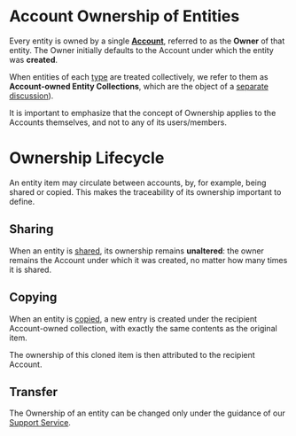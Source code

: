 # Account Ownership of Entities 

Every entity is owned by a single **[Account](/accounts/overview.md)**, referred to as the **Owner** of that entity. The Owner initially defaults to the Account under which the entity was **created**. 

When entities of each [type](overview.md) are treated collectively, we refer to them as **Account-owned Entity Collections**, which are the object of a [separate discussion](/accounts/collections.md)).

It is important to emphasize that the concept of Ownership applies to the Accounts themselves, and not to any of its  users/members.

# Ownership Lifecycle

An entity item may circulate between accounts, by, for example, being shared or copied. This makes the traceability of its ownership important to define.

## Sharing

When an entity is [shared](/collaboration/sharing/ui.md), its ownership remains **unaltered**: the owner remains the Account under which it was created, no matter how many times it is shared.

## Copying

When an entity is [copied](/entities-general/actions/clone.md), a new entry is created under the recipient Account-owned collection, with exactly the same contents as the original item. 

The ownership of this cloned item is then attributed to the recipient Account.

## Transfer

The Ownership of an entity can be changed only under the guidance of our [Support Service](//ui/support.md).
